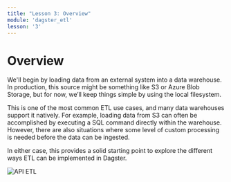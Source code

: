 ```yaml
---
title: "Lesson 3: Overview"
module: 'dagster_etl'
lesson: '3'
---
```


# Overview

We'll begin by loading data from an external system into a data warehouse. In production, this source might be something like S3 or Azure Blob Storage, but for now, we’ll keep things simple by using the local filesystem.

This is one of the most common ETL use cases, and many data warehouses support it natively. For example, loading data from S3 can often be accomplished by executing a SQL command directly within the warehouse. However, there are also situations where some level of custom processing is needed before the data can be ingested.

In either case, this provides a solid starting point to explore the different ways ETL can be implemented in Dagster.

![API ETL](/images/dagster-etl/lesson-3/csv-etl.png)

